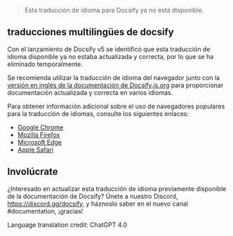 > Esta traducción de idioma para Docsify ya no está disponible.

## traducciones multilingües de docsify

Con el lanzamiento de Docsify v5 se identificó que esta traducción de idioma disponible ya no estaba actualizada y correcta, por lo que se ha eliminado temporalmente.

Se recomienda utilizar la traducción de idioma del navegador junto con la [versión en inglés de la documentación de Docsify.js.org](https://docsify.js.org/#/?id=docsify) para proporcionar documentación actualizada y correcta en varios idiomas.

Para obtener información adicional sobre el uso de navegadores populares para la traducción de idiomas, consulte los siguientes enlaces:

- [Google Chrome](https://support.google.com/chrome/answer/173424)
- [Mozilla Firefox](https://support.mozilla.org/en-US/kb/website-translation)
- [Microsoft Edge](https://support.microsoft.com/en-us/topic/use-microsoft-translator-in-microsoft-edge-browser-4ad1c6cb-01a4-4227-be9d-a81e127fcb0b)
- [Apple Safari](https://support.apple.com/en-ca/guide/safari/ibrw646b2ca2/)

## Involúcrate

¿Interesado en actualizar esta traducción de idioma previamente disponible de la documentación de Docsify? Únete a nuestro Discord, https://discord.gg/docsify, y háznoslo saber en el nuevo canal #documentation, ¡gracias!

Language translation credit: ChatGPT 4.0